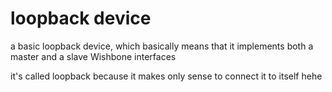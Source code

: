 # loopback device

a basic loopback device, which basically means that it implements both a master
and a slave Wishbone interfaces

it's called loopback because it makes only sense to connect it to itself hehe

